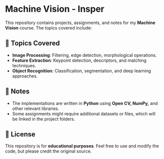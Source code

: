 # Machine Vision - Insper

This repository contains projects, assignments, and notes for my **Machine Vision** course. The topics covered include:  

## 📌 Topics Covered  

- **Image Processing**: Filtering, edge detection, morphological operations.  
- **Feature Extraction**: Keypoint detection, descriptors, and matching techniques.  
- **Object Recognition**: Classification, segmentation, and deep learning approaches.  

## 📝 Notes  

- The implementations are written in **Python** using **Open CV, NumPy,** and other relevant libraries.  
- Some assignments might require additional datasets or files, which will be linked in the project folders.  

## 📜 License  

This repository is for **educational purposes**. Feel free to use and modify the code, but please credit the original source.  

